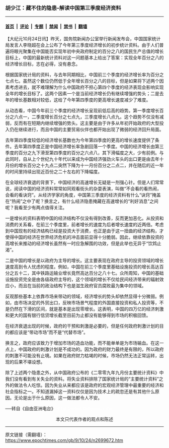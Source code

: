 ### 胡少江：藏不住的隐患–解读中国第三季度经济资料

---

#### [首页](../../../..?n2699672) &nbsp;|&nbsp; [评论](../../../../../epoch-comment?n2699672) &nbsp;|&nbsp; [专题](../../../../../epoch-special?n2699672) &nbsp;|&nbsp; [禁闻](../../../../../epoch-news?n2699672) &nbsp;|&nbsp; [禁书](../../../../../books?n2699672) &nbsp;|&nbsp; [翻墙](https://github.com/gfw-breaker/nogfw/blob/master/README.md?n2699672)


<div class="post_content" id="artbody" itemprop="articleBody">
 <!-- article content begin -->
 <p>
  【大纪元10月24日讯】昨天，国务院新闻办公室举行新闻发布会，中国国家统计局发言人李晓超在会上公布了今年第三季度经济增长的初步统计资料。由于人们普遍将眼光聚集在中国能否实现年初中央政府制定的百分之八的国民生产总值的增长目标上，中国的最新统计资料对这一问题基本上给出了答案：实现全年百分之八的经济增长目标，志在必得，没有悬念。
 </p>
 <p>
  根据国家统计局的资料，与去年同期相比，中国前三个季度的经济增长率为百分之七点七。虽然这个数位仍然低于全年增长百分之八的目标，但是如果将下述两个因素考虑进去，就不难理解为什么中国政府不担心第四个季度的经济表现会影响实现全年的增长目标了。这两个因素一个是当前经济增长仍有继续增强的势头；二是去年的增长基数相对较低，这给了今年第四季度的更高增长速度减少了难度。
 </p>
 <p>
  从动态看，中国今年前三个季度的经济增长呈现前低后高的趋势。第一季度增长百分之六点一，二季度增长百分之七点九，三季度增长八点九。这个趋势不仅没有减弱，反而有在短期内继续增强的势头。这主要是由于许多从年初开始政府的大型投入仍在继续进行，而且中国的主要贸易伙伴也都开始出现了微弱的经济回升局面。
 </p>
 <p>
  去年第四季度较低的经济增长基数也为今年第四季度的更高的增长速度提供了条件。去年第四季度正是中国经济增长率急剧回落一个季度。中国的经济增长由第三季度的百分之九下滑至第四季度的百分之六点八，其下滑幅度之大，少有前例。与此同时，自从上个世纪九十年代以来成为中国经济强劲火车头的出口更是由去年十月份的增长百分之十九点二突然下降为十一月份百分之二点二，并在随后的近一年的时间里持续出现近百份之二十左右的下降幅度。
 </p>
 <p>
  在全球经济衰退的背景下，中国经济的高速增长无疑是一剂强心针。但是人们常常说，阅读中国的经济资料常常如同观看街头的杂耍表演，叫做“不会看的看热闹，会看的看诀窍”。从经济学家的角度，中国第三季度的经济资料有什么“诀窍”掩盖在“热闹”之中了呢？换言之，有什么经济隐患掩藏在高速增长的“利好消息”之间呢？我看至少有两点值得关注。
 </p>
 <p>
  一是增长的资料表明中国的经济结构不仅没有得到改善，反而更加恶化。从投资和消费的关系看，在前三个季度里，前者增长的速度为后者增长速度的近两倍。考虑到中国现有的经济结构已经是投资大于消费，也正是由于这一扭曲的经济结构，才使得中国的经济在世界经济危机的冲击面前显得十分脆弱。因此，继续依靠投资的高增长来推动的经济增长虽然有一时应急解围的功效，但是此举也无异于“饮鸩止渴”。
 </p>
 <p>
  二是中国的增长是以政府为主导的增长。这主要表现在政府主导的投资领域的增长速度高到令人忧虑的程度。例如，中国在前三个季度里基础设施投资的增长高达百分之五十二，其中铁路运输业增长竟然高达百分之八十七。众所周知，中国的基础设施投资完全是由各级政府主导的，这个领域的增长不仅给民间经济带来的辐射效应小，而且在当前的政治结构下也是滋生政府官员腐败最为集中的领域。
 </p>
 <p>
  反观那些基本上依靠市场来带动的领域，经济增长的势头却依然显得十分微弱。例如，由市场决定的外贸出口，反映市场景气程度的外国直接投资和私人投资等，不是仍然在下滑的区间，就是基本是出现零增长。这表明，中国的四万亿的经济刺激和更大的国有银行信贷增长截至目前为止都没有能够得到市场的积极回馈。
 </p>
 <p>
  在经济衰退出现的时候，政府的干预和刺激是必要的，但是任何政府刺激计划的目的都应该是“带动市场”而不是“代替市场”。
 </p>
 <p>
  换言之，政府应该致力于增加市场的造血功能，而不能单单是为市场输血。在这一点上，中国政府的刺激计划是不成功的。因为政府的财力最终是有限的，所以政府的刺激不可能没有止境。如果在政府财力枯竭的时候，市场仍然无法正常运转，出现的后果不堪设想。
 </p>
 <p>
  除了上述两个隐患之外，从中国政府公布的《二零零九年九月份主要统计资料》中我们没有看到有关失业的资料。将失业资料排除了国家统计局的“主要统计资料”之外的做法令人吃惊。因为失业从来都应该是政府的宏观经济管理中最重要的经济和社会指标之一。不知道漏掉这一资料仅仅是因为技术上的疏忽还是有其他什么原因。无论是出于什么原因，这一做法都令人不安。
 </p>
 <p>
  ──转自《自由亚洲电台》
  <font color="#ffffff">
   (http://www.dajiyuan.com)
  </font>
  <br/>
  <center>
   <font class="GY13">
    本文只代表作者的观点和陈述
   </font>
  </center>
 </p>
 <!-- article content end -->
 <div id="below_article_ad">
 </div>
</div>


---

原文链接（需翻墙）：https://www.epochtimes.com/gb/9/10/24/n2699672.htm